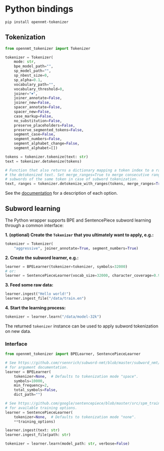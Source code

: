 # Python bindings

```bash
pip install opennmt-tokenizer
```

## Tokenization

```python
from opennmt_tokenizer import Tokenizer

tokenizer = Tokenizer(
    mode: str,
    bpe_model_path="",
    sp_model_path="",
    sp_nbest_size=0,
    sp_alpha=0.1,
    vocabulary_path="",
    vocabulary_threshold=0,
    joiner="￭",
    joiner_annotate=False,
    joiner_new=False,
    spacer_annotate=False,
    spacer_new=False,
    case_markup=False,
    no_substitution=False,
    preserve_placeholders=False,
    preserve_segmented_tokens=False,
    segment_case=False,
    segment_numbers=False,
    segment_alphabet_change=False,
    segment_alphabet=[])

tokens = tokenizer.tokenize(text: str)
text = tokenizer.detokenize(tokens)

# Function that also returns a dictionary mapping a token index to a range in
# the detokenized text. Set merge_ranges=True to merge consecutive ranges, e.g.
# subwords of the same token in case of subword tokenization.
text, ranges = tokenizer.detokenize_with_ranges(tokens, merge_ranges=True)
```

See the [documentation](../../docs/options.md) for a description of each option.

## Subword learning

The Python wrapper supports BPE and SentencePiece subword learning through a common interface:

**1\. (optional) Create the `Tokenizer` that you ultimately want to apply, e.g.:**

```python
tokenizer = Tokenizer(
    "aggressive", joiner_annotate=True, segment_numbers=True)
```

**2\. Create the subword learner, e.g.:**

```python
learner = BPELearner(tokenizer=tokenizer, symbols=32000)
# or:
learner = SentencePieceLearner(vocab_size=32000, character_coverage=0.98)
```

**3\. Feed some raw data:**

```python
learner.ingest("Hello world!")
learner.ingest_file("/data/train.en")
```

**4\. Start the learning process:**

```python
tokenizer = learner.learn("/data/model-32k")
```

The returned `tokenizer` instance can be used to apply subword tokenization on new data.

### Interface

```python
from opennmt_tokenizer import BPELearner, SentencePieceLearner

# See https://github.com/rsennrich/subword-nmt/blob/master/subword_nmt/learn_bpe.py
# for argument documentation.
learner = BPELearner(
    tokenizer=None,  # Defaults to tokenization mode "space".
    symbols=10000,
    min_frequency=2,
    total_symbols=False,
    dict_path="")

# See https://github.com/google/sentencepiece/blob/master/src/spm_train_main.cc
# for available training options.
learner = SentencePieceLearner(
    tokenizer=None,  # Defaults to tokenization mode "none".
    **training_options)

learner.ingest(text: str)
learner.ingest_file(path: str)

tokenizer = learner.learn(model_path: str, verbose=False)
```
